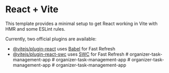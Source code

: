 # React + Vite

This template provides a minimal setup to get React working in Vite with HMR and some ESLint rules.

Currently, two official plugins are available:

- [@vitejs/plugin-react](https://github.com/vitejs/vite-plugin-react/blob/main/packages/plugin-react/README.md) uses [Babel](https://babeljs.io/) for Fast Refresh
- [@vitejs/plugin-react-swc](https://github.com/vitejs/vite-plugin-react-swc) uses [SWC](https://swc.rs/) for Fast Refresh
#   o r g a n i z e r - t a s k - m a n a g e m e n t - a p p  
 #   o r g a n i z e r - t a s k - m a n a g e m e n t - a p p  
 #   o r g a n i z e r - t a s k - m a n a g e m e n t - a p p  
 #   o r g a n i z e r - t a s k - m a n a g e m e n t - a p p  
 